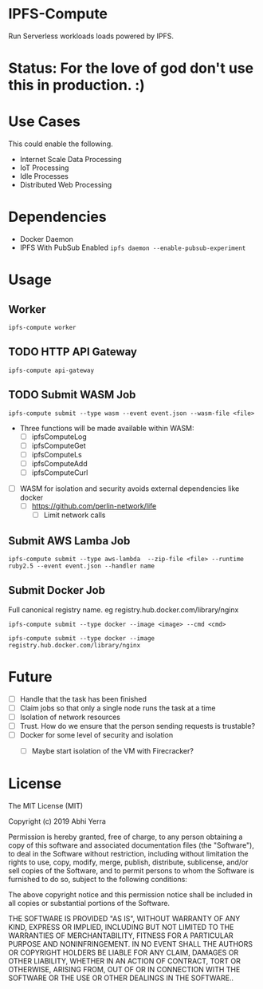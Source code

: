 # IPFS-Compute

Run Serverless workloads loads powered by IPFS.

# Status: For the love of god don't use this in production. :)

# Use Cases

This could enable the following.

 - Internet Scale Data Processing
 - IoT Processing
 - Idle Processes
 - Distributed Web Processing

# Dependencies

 - Docker Daemon
 - IPFS With PubSub Enabled `ipfs daemon --enable-pubsub-experiment`

# Usage

## Worker

```
ipfs-compute worker
```

## TODO HTTP API Gateway

```
ipfs-compute api-gateway
```

## TODO Submit WASM Job

```
ipfs-compute submit --type wasm --event event.json --wasm-file <file>
```

 - Three functions will be made available within WASM:
    - [ ] ipfsComputeLog
    - [ ] ipfsComputeGet
    - [ ] ipfsComputeLs
    - [ ] ipfsComputeAdd
    - [ ] ipfsComputeCurl
 - [ ] WASM for isolation and security avoids external dependencies like docker
    - [ ] https://github.com/perlin-network/life
        - [ ] Limit network calls

## Submit AWS Lamba Job

```
ipfs-compute submit --type aws-lambda  --zip-file <file> --runtime ruby2.5 --event event.json --handler name
```

## Submit Docker Job

Full canonical registry name. eg registry.hub.docker.com/library/nginx

```
ipfs-compute submit --type docker --image <image> --cmd <cmd>
```

```
ipfs-compute submit --type docker --image registry.hub.docker.com/library/nginx
```

# Future

 - [ ] Handle that the task has been finished
 - [ ] Claim jobs so that only a single node runs the task at a time
 - [ ] Isolation of network resources
 - [ ] Trust. How do we ensure that the person sending requests is trustable?
 - [ ] Docker for some level of security and isolation
    - [ ] Maybe start isolation of the VM with Firecracker?


# License

The MIT License (MIT)

Copyright (c) 2019 Abhi Yerra

Permission is hereby granted, free of charge, to any person obtaining a copy
of this software and associated documentation files (the "Software"), to deal
in the Software without restriction, including without limitation the rights
to use, copy, modify, merge, publish, distribute, sublicense, and/or sell
copies of the Software, and to permit persons to whom the Software is
furnished to do so, subject to the following conditions:

The above copyright notice and this permission notice shall be included in
all copies or substantial portions of the Software.

THE SOFTWARE IS PROVIDED "AS IS", WITHOUT WARRANTY OF ANY KIND, EXPRESS OR
IMPLIED, INCLUDING BUT NOT LIMITED TO THE WARRANTIES OF MERCHANTABILITY,
FITNESS FOR A PARTICULAR PURPOSE AND NONINFRINGEMENT. IN NO EVENT SHALL THE
AUTHORS OR COPYRIGHT HOLDERS BE LIABLE FOR ANY CLAIM, DAMAGES OR OTHER
LIABILITY, WHETHER IN AN ACTION OF CONTRACT, TORT OR OTHERWISE, ARISING FROM,
OUT OF OR IN CONNECTION WITH THE SOFTWARE OR THE USE OR OTHER DEALINGS IN
THE SOFTWARE..